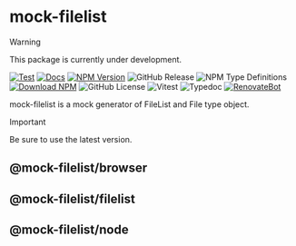 # mock-filelist

> [!WARNING]
> This package is currently under development.

[![Test](https://github.com/Myxogastria0808/mock-filelist/actions/workflows/test.yaml/badge.svg)](https://github.com/Myxogastria0808/mock-filelist/actions/workflows/test.yaml)
[![Docs](https://github.com/Myxogastria0808/mock-filelist/actions/workflows/docs.yaml/badge.svg)](https://github.com/Myxogastria0808/mock-filelist/actions/workflows/docs.yaml)
[![NPM Version](https://img.shields.io/npm/v/mock-filelist.svg)](https://www.npmjs.com/package/mock-filelist)
![GitHub Release](https://img.shields.io/github/v/release/Myxogastria0808/mock-filelist)
![NPM Type Definitions](https://img.shields.io/npm/types/mock-filelist)
[![Download NPM](https://img.shields.io/npm/dm/mock-filelist.svg?style=flat)](https://www.npmjs.com/package/mock-filelist/)
![GitHub License](https://img.shields.io/github/license/Myxogastria0808/mock-filelist)
![Vitest](https://img.shields.io/badge/-vitest-6e9f18?style=flat&logo=vitest&logoColor=ffffff)
![Typedoc](https://img.shields.io/badge/docs-typedoc-blue?style=flat-square&logo=typescript&logoColor=white)
[![RenovateBot](https://img.shields.io/badge/RenovateBot-1A1F6C?logo=renovate&logoColor=fff)](#)

mock-filelist is a mock generator of FileList and File type object.

> [!IMPORTANT]
> Be sure to use the latest version.

## @mock-filelist/browser

## @mock-filelist/filelist

## @mock-filelist/node
